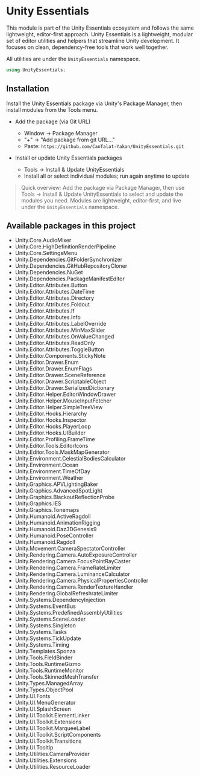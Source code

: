 # Unity Essentials

This module is part of the Unity Essentials ecosystem and follows the same lightweight, editor-first approach.
Unity Essentials is a lightweight, modular set of editor utilities and helpers that streamline Unity development. It focuses on clean, dependency-free tools that work well together.

All utilities are under the `UnityEssentials` namespace.

```csharp
using UnityEssentials;
```

## Installation

Install the Unity Essentials package via Unity's Package Manager, then install modules from the Tools menu.

- Add the package (via Git URL)
    - Window → Package Manager
    - "+" → "Add package from git URL…"
    - Paste: `https://github.com/CanTalat-Yakan/UnityEssentials.git`

- Install or update Unity Essentials packages
    - Tools → Install & Update UnityEssentials
    - Install all or select individual modules; run again anytime to update

> Quick overview: Add the package via Package Manager, then use Tools → Install & Update UnityEssentials to select and update the modules you need. Modules are lightweight, editor‑first, and live under the `UnityEssentials` namespace.

## Available packages in this project

- Unity.Core.AudioMixer
- Unity.Core.HighDefinitionRenderPipeline
- Unity.Core.SettingsMenu
- Unity.Dependencies.GitFolderSynchronizer
- Unity.Dependencies.GitHubRepositoryCloner
- Unity.Dependencies.NuGet
- Unity.Dependencies.PackageManifestEditor
- Unity.Editor.Attributes.Button
- Unity.Editor.Attributes.DateTime
- Unity.Editor.Attributes.Directory
- Unity.Editor.Attributes.Foldout
- Unity.Editor.Attributes.If
- Unity.Editor.Attributes.Info
- Unity.Editor.Attributes.LabelOverride
- Unity.Editor.Attributes.MinMaxSlider
- Unity.Editor.Attributes.OnValueChanged
- Unity.Editor.Attributes.ReadOnly
- Unity.Editor.Attributes.ToggleButton
- Unity.Editor.Components.StickyNote
- Unity.Editor.Drawer.Enum
- Unity.Editor.Drawer.EnumFlags
- Unity.Editor.Drawer.SceneReference
- Unity.Editor.Drawer.ScriptableObject
- Unity.Editor.Drawer.SerializedDictionary
- Unity.Editor.Helper.EditorWindowDrawer
- Unity.Editor.Helper.MouseInputFetcher
- Unity.Editor.Helper.SimpleTreeView
- Unity.Editor.Hooks.Hierarchy
- Unity.Editor.Hooks.Inspector
- Unity.Editor.Hooks.PlayerLoop
- Unity.Editor.Hooks.UIBuilder
- Unity.Editor.Profiling.FrameTime
- Unity.Editor.Tools.EditorIcons
- Unity.Editor.Tools.MaskMapGenerator
- Unity.Environment.CelestialBodiesCalculator
- Unity.Environment.Ocean
- Unity.Environment.TimeOfDay
- Unity.Environment.Weather
- Unity.Graphics.APVLightingBaker
- Unity.Graphics.AdvancedSpotLight
- Unity.Graphics.BlackoutReflectionProbe
- Unity.Graphics.IES
- Unity.Graphics.Tonemaps
- Unity.Humanoid.ActiveRagdoll
- Unity.Humanoid.AnimationRigging
- Unity.Humanoid.Daz3DGenesis9
- Unity.Humanoid.PoseController
- Unity.Humanoid.Ragdoll
- Unity.Movement.CameraSpectatorController
- Unity.Rendering.Camera.AutoExposureController
- Unity.Rendering.Camera.FocusPointRayCaster
- Unity.Rendering.Camera.FrameRateLimiter
- Unity.Rendering.Camera.LuminanceCalculator
- Unity.Rendering.Camera.PhysicalPropertiesController
- Unity.Rendering.Camera.RenderTextureHandler
- Unity.Rendering.GlobalRefreshrateLimiter
- Unity.Systems.DependencyInjection
- Unity.Systems.EventBus
- Unity.Systems.PredefinedAssemblyUtilities
- Unity.Systems.SceneLoader
- Unity.Systems.Singleton
- Unity.Systems.Tasks
- Unity.Systems.TickUpdate
- Unity.Systems.Timing
- Unity.Templates.Sponza
- Unity.Tools.FieldBinder
- Unity.Tools.RuntimeGizmo
- Unity.Tools.RuntimeMonitor
- Unity.Tools.SkinnedMeshTransfer
- Unity.Types.ManagedArray
- Unity.Types.ObjectPool
- Unity.UI.Fonts
- Unity.UI.MenuGenerator
- Unity.UI.SplashScreen
- Unity.UI.Toolkit.ElementLinker
- Unity.UI.Toolkit.Extensions
- Unity.UI.Toolkit.MarqueeLabel
- Unity.UI.Toolkit.ScriptComponents
- Unity.UI.Toolkit.Transitions
- Unity.UI.Tooltip
- Unity.Utilities.CameraProvider
- Unity.Utilities.Extensions
- Unity.Utilities.ResourceLoader
